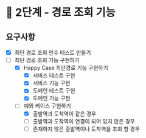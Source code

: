 # 🚀 2단계 - 경로 조회 기능

## 요구사항

- [X] 최단 경로 조회 인수 테스트 만들기
- [ ] 최단 경로 조회 기능 구현하기
  - [X] Happy Case 최단경로 기능 구현하기
    - [X] 서비스 테스트 구현
    - [X] 서비스 기능 구현
    - [X] 도메인 테스트 구현
    - [X] 도메인 기능 구현
  - [ ] 예외 케이스 구현하기
    - [X] 출발역과 도착역이 같은 경우
    - [ ] 출발역과 도착역이 연결이 되어 있지 않은 경우
    - [ ] 존재하지 않은 출발역이나 도착역을 조회 할 경우
